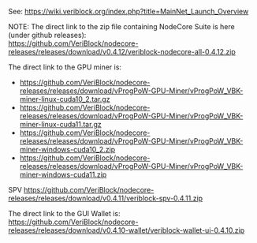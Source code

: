 See: https://wiki.veriblock.org/index.php?title=MainNet_Launch_Overview


NOTE: The direct link to the zip file containing NodeCore Suite is here (under github releases):  
https://github.com/VeriBlock/nodecore-releases/releases/download/v0.4.12/veriblock-nodecore-all-0.4.12.zip

The direct link to the GPU miner is:  
* https://github.com/VeriBlock/nodecore-releases/releases/download/vProgPoW-GPU-Miner/vProgPoW_VBK-miner-linux-cuda10_2.tar.gz
* https://github.com/VeriBlock/nodecore-releases/releases/download/vProgPoW-GPU-Miner/vProgPoW_VBK-miner-linux-cuda11.tar.gz
* https://github.com/VeriBlock/nodecore-releases/releases/download/vProgPoW-GPU-Miner/vProgPoW_VBK-miner-windows-cuda10_2.zip
* https://github.com/VeriBlock/nodecore-releases/releases/download/vProgPoW-GPU-Miner/vProgPoW_VBK-miner-windows-cuda11.zip

SPV
https://github.com/VeriBlock/nodecore-releases/releases/download/v0.4.11/veriblock-spv-0.4.11.zip

The direct link to the GUI Wallet is:  
https://github.com/VeriBlock/nodecore-releases/releases/download/v0.4.10-wallet/veriblock-wallet-ui-0.4.10.zip
